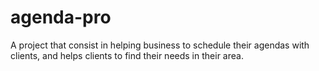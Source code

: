 # agenda-pro
A project that consist in helping business to schedule their agendas with clients, and helps clients to find their needs in their area.
